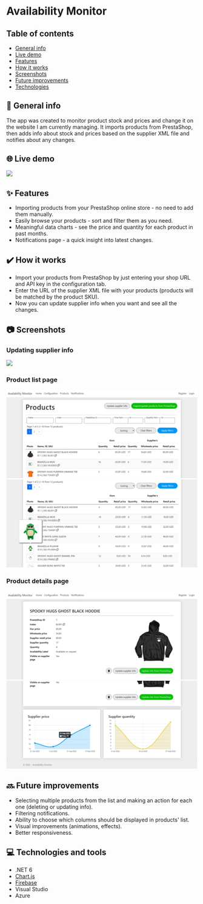 # Availability Monitor
## Table of contents
* [General info](#-general-info)
* [Live demo](#-live-demo)
* [Features](#-features)
* [How it works](#%EF%B8%8F-how-it-works)
* [Screenshots](#-screenshots) 
* [Future improvements](#-future-improvements)
* [Technologies](#-technologies-and-tools)

## 📄 General info
The app was created to monitor product stock and prices and change it on the website I am currently managing. It imports products from PrestaShop, then adds info about stock and prices based on the supplier XML file and notifies about any changes.

## 🌐 Live demo
<a href="https://availabilitymonitor20221110141947.azurewebsites.net/"><img height="35" src="https://img.shields.io/badge/DEMO%20WEBSITE-58CC02?style=for-the-badge"></a>

## ✨ Features

* Importing products from your PrestaShop online store - no need to add them manually.
* Easily browse your products - sort and filter them as you need.
* Meaningful data charts - see the price and quantity for each product in past months.
* Notifications page - a quick insight into latest changes.


## ✔️ How it works

* Import your products from PrestaShop by just entering your shop URL and API key in the configuration tab.
* Enter the URL of the supplier XML file with your products (products will be matched by the product SKU).
* Now you can update supplier info when you want and see all the changes.

## 📷 Screenshots

### Updating supplier info
![](screenshots/update_supplier_info_popup.gif)
### Product list page
![](screenshots/screenshot_products_list.JPG)
![](screenshots/screenshot_products_list_2.JPG)
### Product details page
![](screenshots/screenshot_product_details.JPG)
![](screenshots/screenshot_product_details_2.JPG)

## 🔜 Future improvements
* Selecting multiple products from the list and making an action for each one (deleting or updating info).
* Filtering notifications.
* Ability to choose which columns should be displayed in products' list.
* Visual improvements (animations, effects).
* Better responsiveness.

## 💻 Technologies and tools

* .NET 6
* [Chart.js](https://www.chartjs.org/)
* [Firebase](https://firebase.google.com/)
* Visual Studio
* Azure
